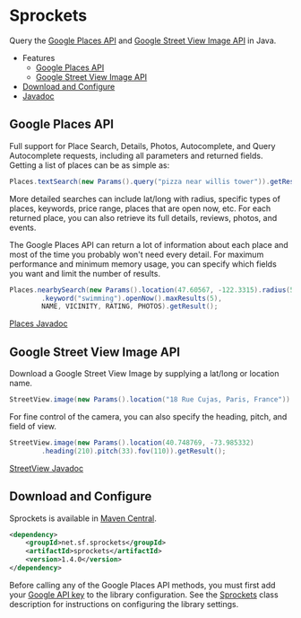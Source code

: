 Sprockets
=========

Query the [Google Places API][1] and [Google Street View Image API][2] in Java.

* Features
    * [Google Places API](#google-places-api)
    * [Google Street View Image API](#google-street-view-image-api)
* [Download and Configure](#download-and-configure)
* [Javadoc][3]

Google Places API
-----------------

Full support for Place Search, Details, Photos, Autocomplete, and Query Autocomplete requests, including all parameters and returned fields.  Getting a list of places can be as simple as:

```java
Places.textSearch(new Params().query("pizza near willis tower")).getResult();
```

More detailed searches can include lat/long with radius, specific types of places, keywords, price range, places that are open now, etc.  For each returned place, you can also retrieve its full details, reviews, photos, and events.

The Google Places API can return a lot of information about each place and most of the time you probably won't need every detail.  For maximum performance and minimum memory usage, you can specify which fields you want and limit the number of results.

```java
Places.nearbySearch(new Params().location(47.60567, -122.3315).radius(5000)
        .keyword("swimming").openNow().maxResults(5),
        NAME, VICINITY, RATING, PHOTOS).getResult();
```

[Places Javadoc][7]

Google Street View Image API
----------------------------

Download a Google Street View Image by supplying a lat/long or location name.

```java
StreetView.image(new Params().location("18 Rue Cujas, Paris, France")).getResult();
```

For fine control of the camera, you can also specify the heading, pitch, and field of view.

```java
StreetView.image(new Params().location(40.748769, -73.985332)
        .heading(210).pitch(33).fov(110)).getResult();
```

[StreetView Javadoc][8]

Download and Configure
----------------------

Sprockets is available in [Maven Central][4].

```xml
<dependency>
    <groupId>net.sf.sprockets</groupId>
    <artifactId>sprockets</artifactId>
    <version>1.4.0</version>
</dependency>
```

Before calling any of the Google Places API methods, you must first add your [Google API key][5] to the library configuration.  See the [Sprockets][6] class description for instructions on configuring the library settings.

[1]: https://developers.google.com/places/
[2]: https://developers.google.com/maps/documentation/streetview/
[3]: https://pushbit.github.io/sprockets/java/apidocs/
[4]: https://search.maven.org/#artifactdetails|net.sf.sprockets|sprockets|1.4.0|jar
[5]: https://code.google.com/apis/console/
[6]: https://pushbit.github.io/sprockets/java/apidocs/index.html?net/sf/sprockets/Sprockets.html
[7]: https://pushbit.github.io/sprockets/java/apidocs/index.html?net/sf/sprockets/google/Places.html
[8]: https://pushbit.github.io/sprockets/java/apidocs/index.html?net/sf/sprockets/google/StreetView.html

